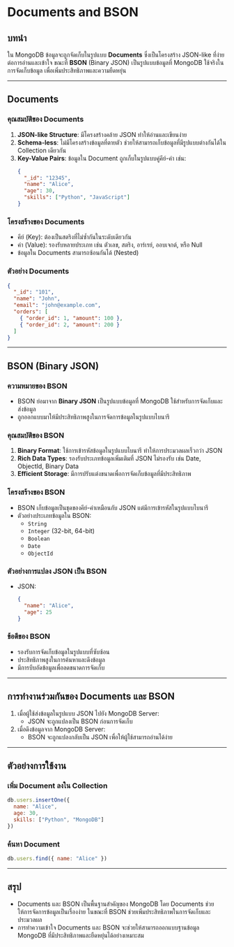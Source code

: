 # Documents and BSON

## บทนำ
ใน MongoDB ข้อมูลจะถูกจัดเก็บในรูปแบบ **Documents** ซึ่งเป็นโครงสร้าง JSON-like ที่ง่ายต่อการอ่านและเข้าใจ ขณะที่ **BSON** (Binary JSON) เป็นรูปแบบข้อมูลที่ MongoDB ใช้จริงในการจัดเก็บข้อมูล เพื่อเพิ่มประสิทธิภาพและความยืดหยุ่น

---

## Documents

### คุณสมบัติของ Documents
1. **JSON-like Structure**: มีโครงสร้างคล้าย JSON ทำให้อ่านและเขียนง่าย
2. **Schema-less**: ไม่มีโครงสร้างข้อมูลที่ตายตัว ช่วยให้สามารถเก็บข้อมูลที่มีรูปแบบต่างกันได้ใน Collection เดียวกัน
3. **Key-Value Pairs**: ข้อมูลใน Document ถูกเก็บในรูปแบบคู่คีย์-ค่า เช่น:
   ```json
   {
     "_id": "12345",
     "name": "Alice",
     "age": 30,
     "skills": ["Python", "JavaScript"]
   }
   ```

### โครงสร้างของ Documents
- คีย์ (Key): ต้องเป็นสตริงที่ไม่ซ้ำกันในระดับเดียวกัน
- ค่า (Value): รองรับหลายประเภท เช่น ตัวเลข, สตริง, อาร์เรย์, ออบเจกต์, หรือ Null
- ข้อมูลใน Documents สามารถซ้อนกันได้ (Nested)

### ตัวอย่าง Documents
```json
{
  "_id": "101",
  "name": "John",
  "email": "john@example.com",
  "orders": [
    { "order_id": 1, "amount": 100 },
    { "order_id": 2, "amount": 200 }
  ]
}
```

---

## BSON (Binary JSON)

### ความหมายของ BSON
- BSON ย่อมาจาก **Binary JSON** เป็นรูปแบบข้อมูลที่ MongoDB ใช้สำหรับการจัดเก็บและส่งข้อมูล
- ถูกออกแบบมาให้มีประสิทธิภาพสูงในการจัดการข้อมูลในรูปแบบไบนารี

### คุณสมบัติของ BSON
1. **Binary Format**: ใช้การเข้ารหัสข้อมูลในรูปแบบไบนารี ทำให้การประมวลผลเร็วกว่า JSON
2. **Rich Data Types**: รองรับประเภทข้อมูลเพิ่มเติมที่ JSON ไม่รองรับ เช่น Date, ObjectId, Binary Data
3. **Efficient Storage**: มีการปรับแต่งขนาดเพื่อการจัดเก็บข้อมูลที่มีประสิทธิภาพ

### โครงสร้างของ BSON
- BSON เก็บข้อมูลเป็นชุดของคีย์-ค่าเหมือนกับ JSON แต่มีการเข้ารหัสในรูปแบบไบนารี
- ตัวอย่างประเภทข้อมูลใน BSON:
  - `String`
  - `Integer` (32-bit, 64-bit)
  - `Boolean`
  - `Date`
  - `ObjectId`

### ตัวอย่างการแปลง JSON เป็น BSON
- JSON:
  ```json
  {
    "name": "Alice",
    "age": 25
  }
  ```
  
### ข้อดีของ BSON
- รองรับการจัดเก็บข้อมูลในรูปแบบที่ซับซ้อน
- ประสิทธิภาพสูงในการค้นหาและดึงข้อมูล
- มีการบีบอัดข้อมูลเพื่อลดขนาดการจัดเก็บ

---

## การทำงานร่วมกันของ Documents และ BSON
1. เมื่อผู้ใช้ส่งข้อมูลในรูปแบบ JSON ไปยัง MongoDB Server:
   - JSON จะถูกแปลงเป็น BSON ก่อนการจัดเก็บ
2. เมื่อดึงข้อมูลจาก MongoDB Server:
   - BSON จะถูกแปลงกลับเป็น JSON เพื่อให้ผู้ใช้สามารถอ่านได้ง่าย

---

## ตัวอย่างการใช้งาน

### เพิ่ม Document ลงใน Collection
```javascript
db.users.insertOne({
  name: "Alice",
  age: 30,
  skills: ["Python", "MongoDB"]
})
```

### ค้นหา Document
```javascript
db.users.find({ name: "Alice" })
```

---

## สรุป
- Documents และ BSON เป็นพื้นฐานสำคัญของ MongoDB โดย Documents ช่วยให้การจัดการข้อมูลเป็นเรื่องง่าย ในขณะที่ BSON ช่วยเพิ่มประสิทธิภาพในการจัดเก็บและประมวลผล
- การทำความเข้าใจ Documents และ BSON จะช่วยให้สามารถออกแบบฐานข้อมูล MongoDB ที่มีประสิทธิภาพและยืดหยุ่นได้อย่างเหมาะสม
